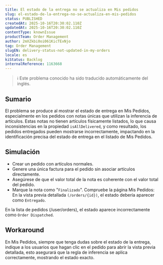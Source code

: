 ```yaml
---
title: El estado de la entrega no se actualiza en Mis pedidos
slug: el-estado-de-la-entrega-no-se-actualiza-en-mis-pedidos
status: PUBLISHED
createdAt: 2025-10-16T20:30:02.110Z
updatedAt: 2025-10-16T20:30:02.110Z
contentType: knownIssue
productTeam: Order Management
author: 2mXZkbi0oi061KicTExNjo
tag: Order Management
slugEN: delivery-status-not-updated-in-my-orders
locale: es
kiStatus: Backlog
internalReference: 1163668
---
```


>ℹ️ Este problema conocido ha sido traducido automáticamente del inglés.

## Sumario


El problema se produce al mostrar el estado de entrega en Mis Pedidos, especialmente en los pedidos con notas únicas que utilizan la inferencia de artículos.
Estas notas no tienen artículos físicamente listados, lo que causa inconsistencias en la propiedad `isAllDelivered`, y como resultado, los pedidos entregados pueden mostrarse incorrectamente, impactando en la identificación precisa del estado de entrega en el listado de Mis Pedidos.

## Simulación



- Crear un pedido con artículos normales.
- Genere una única factura para el pedido sin asociar artículos directamente.
- Asegúrese de que el valor total de la nota es coherente con el valor total del pedido.
- Marque la nota como "`Finalizado`".
Compruebe la página Mis Pedidos: En la vista previa detallada `(/orders/{id})`, el estado debería aparecer como `Entregado`.

En la lista de pedidos (/user/orders), el estado aparece incorrectamente como `Order Dispatched`.

## Workaround


En Mis Pedidos, siempre que tenga dudas sobre el estado de la entrega, indique a los usuarios que hagan clic en el pedido para abrir la vista previa detallada, esto asegurará que la regla de inferencia se aplica correctamente, mostrando el estado exacto.



